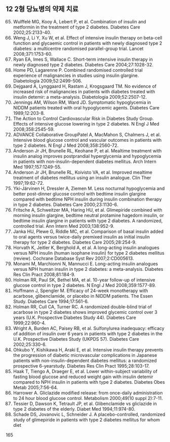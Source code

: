 ## 12 2형 당뇨병의 약제 치료

65. Wulffelé MG, Kooy A, Lebert P, et al. Combination of insulin and metformin in the treatment of type 2 diabetes. Diabetes Care 2002;25:2133-40.
66. Weng J, Li Y, Xu W, et al. Effect of intensive insulin therapy on beta-cell function and glycaemic control in patients with newly diagnosed type 2 diabetes: a multicentre randomised parallel-group trial. Lancet 2008;371:1753-60.
67. Ryan EA, Imes S, Wallace C. Short-term intensive insulin therapy in newly diagnosed type 2 diabetes. Diabetes Care 2004;27:1028-32.
68. Home PD, Lagarenne P. Combined randomised controlled trial experience of malignancies in studies using insulin glargine. Diabetologia 2009;52:2499-506.
69. Dejgaard A, Lynggaard H, Rastam J, Krogsgaard TM. No evidence of increased risk of malignancies in patients with diabetes treated with insulin detemir: a meta-analysis. Diabetologia 2009;52:2507-12.
70. Jennings AM, Wilson RM, Ward JD. Symptomatic hypoglycemia in NIDDM patients treated with oral hypoglycemic agents. Diabetes Care 1989;12:203-8.
71. The Action to Control Cardiovascular Risk in Diabetes Study Group. Effects of intensive glucose lowering in type 2 diabetes. N Engl J Med 2008;358:2545-59.
72. ADVANCE Collaborative GroupPatel A, MacMahon S, Chalmers J, et al. Intensive blood glucose control and vascular outcomes in patients with type 2 diabetes. N Engl J Med 2008;358:2560-72.
73. Anderson Jr JH, Brunelle RL, Keohane P, et al. Mealtime treatment with insulin analog improves postprandial hyperglycemia and hypoglycemia in patients with non-insulin-dependent diabetes mellitus. Arch Intern Med 1997;157:1249-55.
74. Anderson Jr JH, Brunelle RL, Koivisto VA, et al. Improved mealtime treatment of diabetes mellitus using an insulin analogue. Clin Ther 1997;19:62-72.
75. Yki-Järvinen H, Dressler A, Ziemen M. Less nocturnal hypoglycemia and better post-dinner glucose control with bedtime insulin glargine compared with bedtime NPH insulin during insulin combination therapy in type 2 diabetes. Diabetes Care 2000;23:1130-6.
76. Fritsche A, Schweitzer MA, Haring HU, et al. Glimepiride combined with morning insulin glargine, bedtime neutral protamine hagedorn insulin, or bedtime insulin glargine in patients with type 2 diabetes. A randomized, controlled trial. Ann Intern Med 2003;138:952-9.
77. Janka HU, Plewe G, Riddle MC, et al. Comparison of basal insulin added to oral agents versus twice-daily premixed insulin as initial insulin therapy for type 2 diabetes. Diabetes Care 2005;28:254-9.
78. Horvath K, Jeitler K, Berghold A, et al. A long-acting insulin analogues versus NPH insulin (human isophane insulin) for type 2 diabetes mellitus (review). Cochrane Database Syst Rev 2007;2:CD005613.
79. Monami M, Marchionni N, Mannucci E. Long-acting insulin analogues versus NPH human insulin in type 2 diabetes: a meta-analysis. Diabetes Res Clin Pract 2008;81:184-9.
80. Holman RR, Paul SK, Bethel MA, et al. 10-year follow-up of intensive glucose control in type 2 diabetes. N Engl J Med 2008;359:1577-89.
81. Hoffmann J, Spengler M. Efficacy of 24-week monotherapy with acarbose, glibenclamide, or placebo in NIDDM patients. The Essen Study. Diabetes Care 1994;17:561-6.
82. Holman RR, Cull CA, Turner RC. A randomized double-blind trial of acarbose in type 2 diabetes shows improved glycemic control over 3 years (U.K. Prospective Diabetes Study 44). Diabetes Care 1999;22:960-4.
83. Wright A, Burden AC, Paisey RB, et al. Sulfonylurea inadequacy: efficacy of addition of insulin over 6 years in patients with type 2 diabetes in the U.K. Prospective Diabetes Study (UKPDS 57). Diabetes Care 2002;25:330-6.
84. Ohkubo Y, Kishikawa H, Araki E, et al. Intensive insulin therapy prevents the progression of diabetic microvascular complications in Japanese patients with non-insulin-dependent diabetes mellitus: a randomized prospective 6-yearstudy. Diabetes Res Clin Pract 1995;28:103-17.
85. Haak T, Tiengo A, Draeger E, et al. Lower within-subject variability of fasting blood glucose and reduced weight gain with insulin detemir compared to NPH insulin in patients with type 2 diabetes. Diabetes Obes Metab 2005;7:56-64.
86. Harrower A. Gliclazide modified release: from once-daily administration to 24 hour blood glucose control. Metabolism 2000;49(10 suppl 2):7-11.
87. Tessier D, Dawson K, Tetrault JP, et al. Glibenclamide vs gliclazide in type 2 diabetes of the elderly. Diabet Med 1994;11:974-80.
88. Schade DS, Jovanovic L, Schneider J. A placebo-controlled, randomized study of glimepiride in patients with type 2 diabetes mellitus for whom diet

<PAGE>165